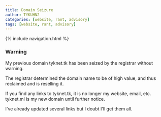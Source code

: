 ```yaml
---
title: Domain Seizure
author: TYKUHN2
categories: [website, rant, advisory]
tags: [website, rant, advisory]
---
```

{% include navigation.html %}

### Warning
My previous domain tyknet.tk has been seized by the registrar without warning.

The registrar determined the domain name to be of high value, and thus reclaimed and is reselling it.

If you find any links to tyknet.tk, it is no longer my website, email, etc.
tyknet.ml is my new domain until further notice.

I've already updated several links but I doubt I'll get them all.
